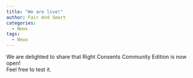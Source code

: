 ```yaml
---
title: "We are live!"
author: Fair And Smart
categories:
  - News
tags:
  - News
---
```


We are delighted to share that Right Consents Community Edition is now open!  
Feel free to test it.

